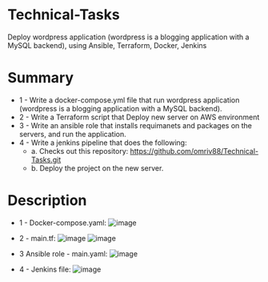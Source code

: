 # Technical-Tasks
Deploy wordpress application (wordpress is a blogging application with a MySQL backend), using Ansible, Terraform, Docker, Jenkins




# Summary
 - 1 - Write a docker-compose.yml file that run wordpress application (wordpress is a blogging application with a MySQL backend).
 - 2 - Write a Terraform script that Deploy new server on AWS environment 
 - 3 - Write an ansible role that installs requimanets and packages on the servers, and run the application. 
 - 4 - Write a jenkins pipeline that does the following:
      * a. Checks out this repository: https://github.com/omriv88/Technical-Tasks.git
      * b. Deploy the project on the new server.

# Description
  
 
 * 1 - Docker-compose.yaml:
![image](https://user-images.githubusercontent.com/113102456/219939954-8fb70f3a-ed71-4a0a-a4e8-bcb7e24ad896.png)


 * 2 - main.tf:
![image](https://user-images.githubusercontent.com/113102456/219937925-0a3d793d-7048-42ff-89fb-b32f4e77d46e.png)
![image](https://user-images.githubusercontent.com/113102456/219937943-ee6cef2c-8b13-409c-aadc-6dad25d7e8d2.png)
 
 
 * 3 Ansible role - main.yaml:
 ![image](https://user-images.githubusercontent.com/113102456/219937736-d8c7bb61-cbbe-407a-ab87-627d5dcf64c6.png)


 * 4 - Jenkins file:
 ![image](https://user-images.githubusercontent.com/113102456/219938010-9adc9ee3-8444-4b57-9082-20048c1d7f07.png)

